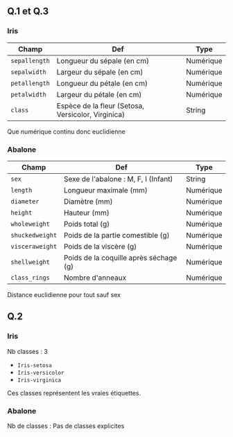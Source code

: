 ## Q.1 et Q.3

### Iris

| Champ | Def | Type |
|-------|---------------|------|
| `sepallength` | Longueur du sépale (en cm) | Numérique |
| `sepalwidth` | Largeur du sépale (en cm) | Numérique |
| `petallength` | Longueur du pétale (en cm) | Numérique |
| `petalwidth` | Largeur du pétale (en cm) | Numérique |
| `class` | Espèce de la fleur (Setosa, Versicolor, Virginica) | String |

Que numérique continu donc euclidienne

### Abalone

| Champ | Def | Type |
|-------|---------------|------|
| `sex` | Sexe de l'abalone : M, F, I (Infant) | String |
| `length` | Longueur maximale (mm) | Numérique |
| `diameter` | Diamètre (mm) | Numérique |
| `height` | Hauteur (mm) | Numérique |
| `wholeweight` | Poids total (g) | Numérique |
| `shuckedweight` | Poids de la partie comestible (g) | Numérique |
| `visceraweight` | Poids de la viscère (g) | Numérique |
| `shellweight` | Poids de la coquille après séchage (g) | Numérique |
| `class_rings` | Nombre d'anneaux | Numérique |

Distance euclidienne pour tout sauf sex

## Q.2

### Iris

Nb classes : 3

- `Iris-setosa`
- `Iris-versicolor`
- `Iris-virginica`

Ces classes représentent les vraies étiquettes.

### Abalone

Nb de classes : Pas de classes explicites
